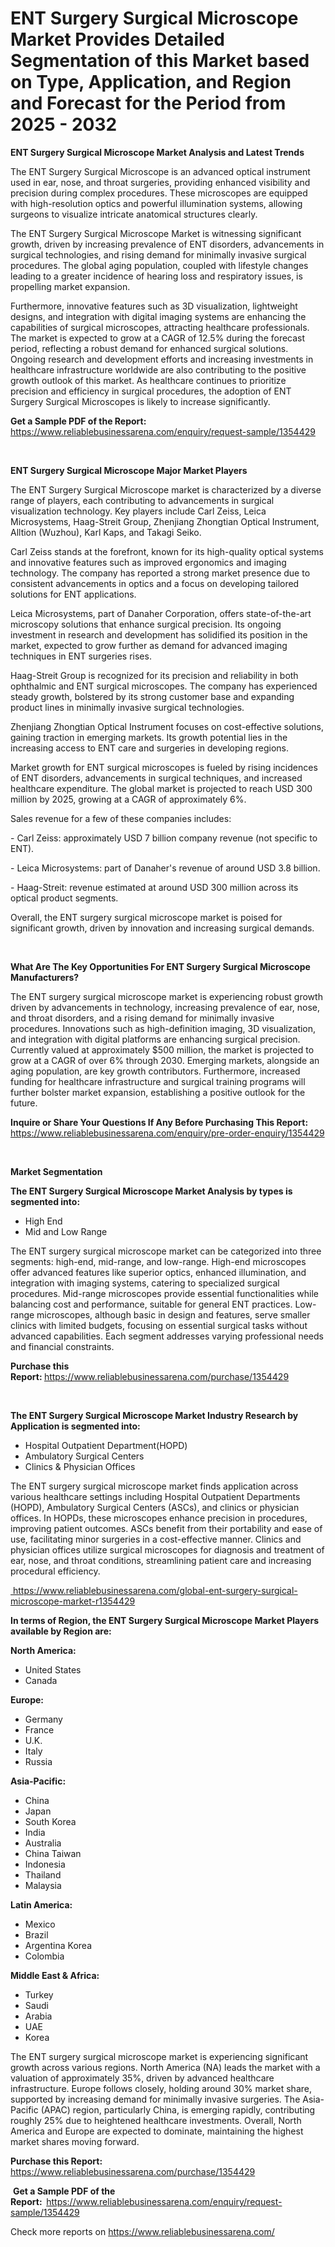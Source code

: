 <p><h1>ENT Surgery Surgical Microscope Market Provides Detailed Segmentation of this Market based on Type, Application, and Region and Forecast for the Period from 2025 - 2032</h1></p><p><strong>ENT Surgery Surgical Microscope Market Analysis and Latest Trends</strong></p>
<p><p>The ENT Surgery Surgical Microscope is an advanced optical instrument used in ear, nose, and throat surgeries, providing enhanced visibility and precision during complex procedures. These microscopes are equipped with high-resolution optics and powerful illumination systems, allowing surgeons to visualize intricate anatomical structures clearly.</p><p>The ENT Surgery Surgical Microscope Market is witnessing significant growth, driven by increasing prevalence of ENT disorders, advancements in surgical technologies, and rising demand for minimally invasive surgical procedures. The global aging population, coupled with lifestyle changes leading to a greater incidence of hearing loss and respiratory issues, is propelling market expansion. </p><p>Furthermore, innovative features such as 3D visualization, lightweight designs, and integration with digital imaging systems are enhancing the capabilities of surgical microscopes, attracting healthcare professionals. The market is expected to grow at a CAGR of 12.5% during the forecast period, reflecting a robust demand for enhanced surgical solutions. Ongoing research and development efforts and increasing investments in healthcare infrastructure worldwide are also contributing to the positive growth outlook of this market. As healthcare continues to prioritize precision and efficiency in surgical procedures, the adoption of ENT Surgery Surgical Microscopes is likely to increase significantly.</p></p>
<p><strong>Get a Sample PDF of the Report:&nbsp;</strong> <a href="https://www.reliablebusinessarena.com/enquiry/request-sample/1354429?utm_campaign=1892&utm_medium=2&utm_source=Github&utm_content=ia&utm_term=05032025&utm_id=ent-surgery-surgical-microscope">https://www.reliablebusinessarena.com/enquiry/request-sample/1354429</a></p>
<p>&nbsp;</p>
<p><strong>ENT Surgery Surgical Microscope Major Market Players</strong></p>
<p><p>The ENT Surgery Surgical Microscope market is characterized by a diverse range of players, each contributing to advancements in surgical visualization technology. Key players include Carl Zeiss, Leica Microsystems, Haag-Streit Group, Zhenjiang Zhongtian Optical Instrument, Alltion (Wuzhou), Karl Kaps, and Takagi Seiko.</p><p>Carl Zeiss stands at the forefront, known for its high-quality optical systems and innovative features such as improved ergonomics and imaging technology. The company has reported a strong market presence due to consistent advancements in optics and a focus on developing tailored solutions for ENT applications.</p><p>Leica Microsystems, part of Danaher Corporation, offers state-of-the-art microscopy solutions that enhance surgical precision. Its ongoing investment in research and development has solidified its position in the market, expected to grow further as demand for advanced imaging techniques in ENT surgeries rises.</p><p>Haag-Streit Group is recognized for its precision and reliability in both ophthalmic and ENT surgical microscopes. The company has experienced steady growth, bolstered by its strong customer base and expanding product lines in minimally invasive surgical technologies.</p><p>Zhenjiang Zhongtian Optical Instrument focuses on cost-effective solutions, gaining traction in emerging markets. Its growth potential lies in the increasing access to ENT care and surgeries in developing regions.</p><p>Market growth for ENT surgical microscopes is fueled by rising incidences of ENT disorders, advancements in surgical techniques, and increased healthcare expenditure. The global market is projected to reach USD 300 million by 2025, growing at a CAGR of approximately 6%.</p><p>Sales revenue for a few of these companies includes:</p><p>- Carl Zeiss: approximately USD 7 billion company revenue (not specific to ENT).</p><p>- Leica Microsystems: part of Danaher's revenue of around USD 3.8 billion.</p><p>- Haag-Streit: revenue estimated at around USD 300 million across its optical product segments. </p><p>Overall, the ENT surgery surgical microscope market is poised for significant growth, driven by innovation and increasing surgical demands.</p></p>
<p>&nbsp;</p>
<p><strong>What Are The Key Opportunities For ENT Surgery Surgical Microscope Manufacturers?</strong></p>
<p><p>The ENT surgery surgical microscope market is experiencing robust growth driven by advancements in technology, increasing prevalence of ear, nose, and throat disorders, and a rising demand for minimally invasive procedures. Innovations such as high-definition imaging, 3D visualization, and integration with digital platforms are enhancing surgical precision. Currently valued at approximately $500 million, the market is projected to grow at a CAGR of over 6% through 2030. Emerging markets, alongside an aging population, are key growth contributors. Furthermore, increased funding for healthcare infrastructure and surgical training programs will further bolster market expansion, establishing a positive outlook for the future.</p></p>
<p><strong>Inquire or Share Your Questions If Any Before Purchasing This Report:</strong> <a href="https://www.reliablebusinessarena.com/enquiry/pre-order-enquiry/1354429?utm_campaign=1892&utm_medium=2&utm_source=Github&utm_content=ia&utm_term=05032025&utm_id=ent-surgery-surgical-microscope">https://www.reliablebusinessarena.com/enquiry/pre-order-enquiry/1354429</a></p>
<p>&nbsp;</p>
<p><strong>Market Segmentation</strong></p>
<p><strong>The ENT Surgery Surgical Microscope Market Analysis by types is segmented into:</strong></p>
<p><ul><li>High End</li><li>Mid and Low Range</li></ul></p>
<p><p>The ENT surgery surgical microscope market can be categorized into three segments: high-end, mid-range, and low-range. High-end microscopes offer advanced features like superior optics, enhanced illumination, and integration with imaging systems, catering to specialized surgical procedures. Mid-range microscopes provide essential functionalities while balancing cost and performance, suitable for general ENT practices. Low-range microscopes, although basic in design and features, serve smaller clinics with limited budgets, focusing on essential surgical tasks without advanced capabilities. Each segment addresses varying professional needs and financial constraints.</p></p>
<p><strong>Purchase this Report:&nbsp;</strong><a href="https://www.reliablebusinessarena.com/purchase/1354429?utm_campaign=1892&utm_medium=2&utm_source=Github&utm_content=ia&utm_term=05032025&utm_id=ent-surgery-surgical-microscope">https://www.reliablebusinessarena.com/purchase/1354429</a></p>
<p>&nbsp;</p>
<p><strong>The ENT Surgery Surgical Microscope Market Industry Research by Application is segmented into:</strong></p>
<p><ul><li>Hospital Outpatient Department(HOPD)</li><li>Ambulatory Surgical Centers</li><li>Clinics & Physician Offices</li></ul></p>
<p><p>The ENT surgery surgical microscope market finds application across various healthcare settings including Hospital Outpatient Departments (HOPD), Ambulatory Surgical Centers (ASCs), and clinics or physician offices. In HOPDs, these microscopes enhance precision in procedures, improving patient outcomes. ASCs benefit from their portability and ease of use, facilitating minor surgeries in a cost-effective manner. Clinics and physician offices utilize surgical microscopes for diagnosis and treatment of ear, nose, and throat conditions, streamlining patient care and increasing procedural efficiency.</p></p>
<p><a href="https://www.reliablebusinessarena.com/global-ent-surgery-surgical-microscope-market-r1354429?utm_campaign=1892&utm_medium=2&utm_source=Github&utm_content=ia&utm_term=05032025&utm_id=ent-surgery-surgical-microscope">&nbsp;https://www.reliablebusinessarena.com/global-ent-surgery-surgical-microscope-market-r1354429</a></p>
<p><strong>In terms of Region, the ENT Surgery Surgical Microscope Market Players available by Region are:</strong></p>
<p>
    <p> <strong> North America: </strong>
        <ul>
            <li>United States</li>
            <li>Canada</li>
        </ul>
        </p> 
    <p> <strong> Europe: </strong>
        <ul>
            <li>Germany</li>
            <li>France</li>
            <li>U.K.</li>
            <li>Italy</li>
            <li>Russia</li>
        </ul>
        </p> 
    <p> <strong> Asia-Pacific: </strong>
        <ul>
            <li>China</li>
            <li>Japan</li>
            <li>South Korea</li>
            <li>India</li>
            <li>Australia</li>
            <li>China Taiwan</li>
            <li>Indonesia</li>
            <li>Thailand</li>
            <li>Malaysia</li>
        </ul>
        </p> 
    <p> <strong> Latin America: </strong>
        <ul>
            <li>Mexico</li>
            <li>Brazil</li>
            <li>Argentina Korea</li>
            <li>Colombia</li>
        </ul>
        </p> 
    <p> <strong> Middle East & Africa: </strong>
        <ul>
            <li>Turkey</li>
            <li>Saudi</li>
            <li>Arabia</li>
            <li>UAE</li>
            <li>Korea</li>
        </ul>
    </p>
    </p>
<p><p>The ENT surgery surgical microscope market is experiencing significant growth across various regions. North America (NA) leads the market with a valuation of approximately 35%, driven by advanced healthcare infrastructure. Europe follows closely, holding around 30% market share, supported by increasing demand for minimally invasive surgeries. The Asia-Pacific (APAC) region, particularly China, is emerging rapidly, contributing roughly 25% due to heightened healthcare investments. Overall, North America and Europe are expected to dominate, maintaining the highest market shares moving forward.</p></p>
<p><strong>Purchase this Report: </strong><a href="https://www.reliablebusinessarena.com/purchase/1354429?utm_campaign=1892&utm_medium=2&utm_source=Github&utm_content=ia&utm_term=05032025&utm_id=ent-surgery-surgical-microscope">https://www.reliablebusinessarena.com/purchase/1354429</a></p>
<p>&nbsp;<strong>Get a Sample PDF of the Report:&nbsp;&nbsp;</strong><a href="https://www.reliablebusinessarena.com/enquiry/request-sample/1354429?utm_campaign=1892&utm_medium=2&utm_source=Github&utm_content=ia&utm_term=05032025&utm_id=ent-surgery-surgical-microscope">https://www.reliablebusinessarena.com/enquiry/request-sample/1354429</a></p>
<p><strong></strong></p>
<p>Check more reports on <a href="https://www.reliablebusinessarena.com/?utm_campaign=1892&utm_medium=2&utm_source=Github&utm_content=ia&utm_term=05032025&utm_id=ent-surgery-surgical-microscope">https://www.reliablebusinessarena.com/</a></p>